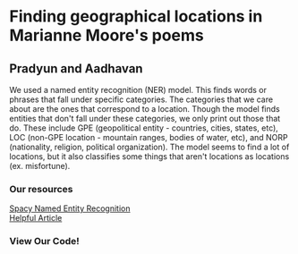 <html>
    <head>
        <title>Title of Paper</title>
        <meta charset="utf-8">
        <link rel="stylesheet" href="style.css">
        <script src="index.js"></script>
    </head>
    <body>
        <div class = "center">
            <h1>Finding geographical locations in Marianne Moore's poems</h1>
            <h2>Pradyun and Aadhavan</h2>
            <p>We used a named entity recognition (NER) model. This finds words or phrases that fall under specific categories. The categories that we care about are the ones that correspond to a location. Though the model finds entities that don't fall under these categories, we only print out those that do. These include GPE (geopolitical entity - countries, cities, states, etc), LOC (non-GPE location - mountain ranges, bodies of water, etc), and NORP (nationality, religion, political organization). The model seems to find a lot of locations, but it also classifies some things that aren't locations as locations (ex. misfortune).</p>
            <h3>Our resources</h3>
            <a href="https://spacy.io/usage/linguistic-features#named-entities">Spacy Named Entity Recognition</a><br>
            <a href="https://medium.com/spatial-data-science/how-to-extract-locations-from-text-with-natural-language-processing-9b77035b3ea4">Helpful Article</a>
            <h3>View Our Code!</h3>
            <script src="https://gist.github.com/pradyunSolai/96abb0bbc0a1ae0e477725a88765e062.js"></script>
        </div>
    </body> 
</html>
